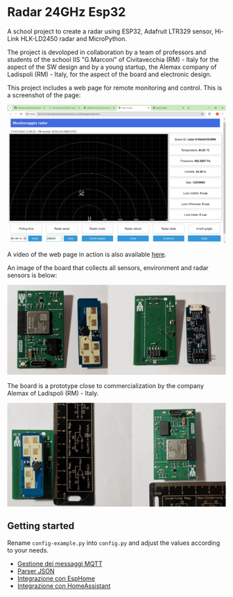 # Radar 24GHz Esp32


A school project to create a radar using ESP32, Adafruit LTR329 sensor, Hi-Link HLK-LD2450 radar and MicroPython.

The project is devoloped in collaboration by a team of professors and students of the school IIS "G.Marconi" of Civitavecchia (RM) - Italy for the aspect of the SW design and by a young startup, the Alemax company of Ladispoli (RM) - Italy, for the aspect of the board and electronic design.

This project includes a web page for remote monitoring and control. This is a screenshot of the page:


![Web screenshot](web-screenshot.jpeg)


A video of the web page in action is also available [here](https://drive.google.com/file/d/1KjS-0TWMNAd9SawNiWF4eYCHru64Aw-G/view?usp=sharing).


An image of the board that collects all sensors, environment and radar sensors is below:


<img src="img/radaresp2.png" alt="alt text" width="1000">


The board is a prototype close to commercialization by the company Alemax of Ladispoli (RM) - Italy.


<img src="img/radaresp3.png" alt="alt text" width="1000">




## Getting started


Rename `config-example.py` into `config.py` and adjust the values according to your needs.


- [Gestione dei messaggi MQTT](mqtt_messages_logic.md)
- [Parser JSON](json_parser.md)
- [Integrazione con EspHome](/esphome/esphome.md)
- [Integrazione con HomeAssistant](/HomeAssistant/homeAssistant.md)
